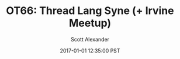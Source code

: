 ---
layout: podcast
title: "OT66: Thread Lang Syne (+ Irvine Meetup)"
author: Scott Alexander
description: https://slatestarcodex.com/2017/01/01/ot66-thread-lang-syne/
date: 2017-01-01 12:35:00 PST
length: 266524
duration: 66
guid: ot66-thread-lang-syne
---